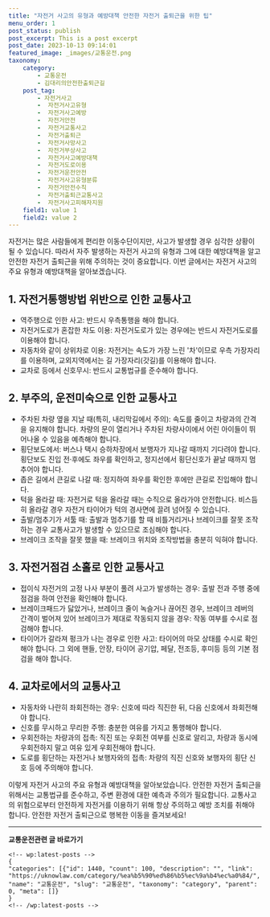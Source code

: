 ```yaml
---
title: "자전거 사고의 유형과 예방대책 안전한 자전거 출퇴근을 위한 팁"
menu_order: 1
post_status: publish
post_excerpt: This is a post excerpt
post_date: 2023-10-13 09:14:01
featured_image: _images/교통운전.png
taxonomy:
    category:
        - 교통운전
        - 김대리의안전한출퇴근길
    post_tag:
        - 자전거사고
        -  자전거사고유형
        -  자전거사고예방
        -  자전거안전
        -  자전거교통사고
        -  자전거출퇴근
        -  자전거사망사고
        -  자전거부상사고
        -  자전거사고예방대책
        -  자전거도로이용
        -  자전거운전안전
        -  자전거사고유형분류
        -  자전거안전수칙
        -  자전거출퇴근교통사고
        -  자전거사고피해자지원
    field1: value 1
    field2: value 2
---
```




자전거는 많은 사람들에게 편리한 이동수단이지만, 사고가 발생할 경우 심각한 상황이 될 수 있습니다. 따라서 자주 발생하는 자전거 사고의 유형과 그에 대한 예방대책을 알고 안전한 자전거 출퇴근을 위해 주의하는 것이 중요합니다. 이번 글에서는 자전거 사고의 주요 유형과 예방대책을 알아보겠습니다.

## 1. 자전거통행방법 위반으로 인한 교통사고
- 역주행으로 인한 사고: 반드시 우측통행을 해야 합니다.
- 자전거도로가 혼잡한 차도 이용: 자전거도로가 있는 경우에는 반드시 자전거도로를 이용해야 합니다.
- 자동차와 같이 상위차로 이용: 자전거는 속도가 가장 느린 '차'이므로 우측 가장자리를 이용하며, 교외지역에서는 길 가장자리(갓길)를 이용해야 합니다.
- 교차로 등에서 신호무시: 반드시 교통법규를 준수해야 합니다.

## 2. 부주의, 운전미숙으로 인한 교통사고
- 주차된 차량 옆을 지날 때(특히, 내리막길에서 주의): 속도를 줄이고 차량과의 간격을 유지해야 합니다. 차량의 문이 열리거나 주차된 차량사이에서 어린 아이들이 뛰어나올 수 있음을 예측해야 합니다.
- 횡단보도에서: 버스나 택시 승하차장에서 보행자가 지나갈 때까지 기다려야 합니다. 횡단보도 진입 전·후에도 좌우를 확인하고, 정지선에서 횡단신호가 끝날 때까지 멈추어야 합니다.
- 좁은 길에서 큰길로 나갈 때: 정지하여 좌우를 확인한 후에만 큰길로 진입해야 합니다.
- 턱을 올라갈 때: 자전거로 턱을 올라갈 때는 수직으로 올라가야 안전합니다. 비스듬히 올라갈 경우 자전거 타이어가 턱의 경사면에 끌려 넘어질 수 있습니다.
- 출발/멈추기가 서툴 때: 출발과 멈추기를 할 때 비틀거리거나 브레이크를 잘못 조작하는 경우 교통사고가 발생할 수 있으므로 조심해야 합니다.
- 브레이크 조작을 잘못 했을 때: 브레이크 위치와 조작방법을 충분히 익혀야 합니다.

## 3. 자전거점검 소홀로 인한 교통사고
- 접이식 자전거의 고정 나사 부분이 풀려 사고가 발생하는 경우: 출발 전과 주행 중에 점검을 하여 안전을 확인해야 합니다.
- 브레이크패드가 닳았거나, 브레이크 줄이 녹슬거나 끊어진 경우, 브레이크 레버의 간격이 벌어져 있어 브레이크가 제대로 작동되지 않을 경우: 작동 여부를 수시로 점검해야 합니다.
- 타이어가 갈라져 펑크가 나는 경우로 인한 사고: 타이어의 마모 상태를 수시로 확인해야 합니다. 그 외에 핸들, 안장, 타이어 공기압, 페달, 전조등, 후미등 등의 기본 점검을 해야 합니다.

## 4. 교차로에서의 교통사고
- 자동차와 나란히 좌회전하는 경우: 신호에 따라 직진한 뒤, 다음 신호에서 좌회전해야 합니다.
- 신호를 무시하고 무리한 주행: 충분한 여유를 가지고 통행해야 합니다.
- 우회전하는 차량과의 접촉: 직진 또는 우회전 여부를 신호로 알리고, 차량과 동시에 우회전하지 말고 여유 있게 우회전해야 합니다.
- 도로를 횡단하는 자전거나 보행자와의 접촉: 차량의 직진 신호와 보행자의 횡단 신호 등에 주의해야 합니다.

이렇게 자전거 사고의 주요 유형과 예방대책을 알아보았습니다. 안전한 자전거 출퇴근을 위해서는 교통법규를 준수하고, 주변 환경에 대한 예측과 주의가 필요합니다. 교통사고의 위험으로부터 안전하게 자전거를 이용하기 위해 항상 주의하고 예방 조치를 취해야 합니다. 안전한 자전거 출퇴근으로 행복한 이동을 즐겨보세요!


<!-- wp:separator -->
<hr class="wp-block-separator has-alpha-channel-opacity"/>
<!-- /wp:separator -->
<!-- wp:group {"backgroundColor":"base","layout":{"type":"constrained"}} -->
<div class="wp-block-group has-base-background-color has-background">
<!-- wp:paragraph {"align":"center","fontSize":"large"} -->
<p class="has-text-align-center has-large-font-size"><strong>교통운전관련 글 바로가기</strong></p>
<!-- /wp:paragraph -->

    <!-- wp:latest-posts -->
    {
    "categories": [{"id": 1440, "count": 100, "description": "", "link": "https://uknowlaw.com/category/%ea%b5%90%ed%86%b5%ec%9a%b4%ec%a0%84/", "name": "교통운전", "slug": "교통운전", "taxonomy": "category", "parent": 0, "meta": []}
    }
    <!-- /wp:latest-posts -->
    
</div>
<!-- /wp:group -->
    